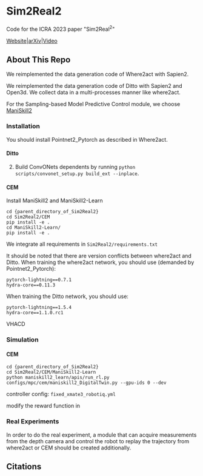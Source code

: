 # Sim2Real2
Code for the ICRA 2023 paper "Sim2Real$^2$"

[Website]()|[arXiv]()|[Video]()

## About This Repo
We reimplemented the data generation code of Where2act with Sapien2.

We reimplemented the data generation code of Ditto with Sapien2 and Open3d. We collect data in a multi-processes manner like where2act.

For the Sampling-based Model Predictive Control module, we choose [ManiSkill2](https://github.com/haosulab/ManiSkill2)

### Installation

You should install Pointnet2_Pytorch as described in Where2act.

#### Ditto
2. Build ConvONets dependents by running `python scripts/convonet_setup.py build_ext --inplace`.

#### CEM
Install ManiSkill2 and ManiSkill2-Learn
```
cd {parent_directory_of_Sim2Real2}
cd Sim2Real2/CEM
pip install -e .
cd ManiSkill2-Learn/
pip install -e .
```

We integrate all requirements in `Sim2Real2/requirements.txt`

It should be noted that there are version conflicts between where2act and Ditto.
When training the where2act network, you should use (demanded by Pointnet2_Pytorch):
```
pytorch-lightning==0.7.1
hydra-core==0.11.3
```
When training the Ditto network, you should use:
```
pytorch-lightning==1.5.4
hydra-core==1.1.0.rc1
```

VHACD

### Simulation

#### CEM
```
cd {parent_directory_of_Sim2Real2}
cd Sim2Real2/CEM/ManiSkill2-Learn
python maniskill2_learn/apis/run_rl.py configs/mpc/cem/maniskill2_DigitalTwin.py --gpu-ids 0 --dev
```
controller config: `fixed_xmate3_robotiq.yml`

modify the reward function in 

### Real Experiments
In order to do the real experiment, a module that can acquire measurements from the depth camera and control the robot to replay the trajectory from where2act or CEM should be created additionally.

## Citations